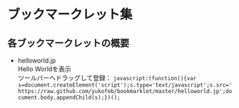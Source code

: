 ブックマークレット集
======================

各ブックマークレットの概要
------
+ helloworld.jp  
Hello Worldを表示  
ツールバーへドラッグして登録： ` javascript:(function(){var s=document.createElement('script');s.type='text/javascript';s.src='https://raw.github.com/yukofeb/bookmarklet/master/helloworld.jp';document.body.appendChild(s);})(); `  
